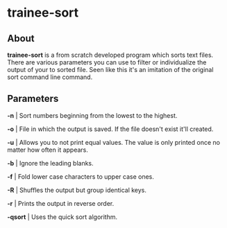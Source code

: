 # trainee-sort

## About

**trainee-sort** is a from scratch developed program which sorts text files. There are
various parameters you can use to filter or individualize the output of your to sorted file.
Seen like this it's an imitation of the original sort command line command.

## Parameters

**-n**     | Sort numbers beginning from the lowest to the highest.
 
**-o**     | File in which the output is saved. If the file doesn't exist it'll created.

**-u**     | Allows you to not print equal values. The value is only printed once no matter how often it appears.

**-b**     | Ignore the leading blanks.

**-f**     | Fold lower case characters to upper case ones.

**-R**     | Shuffles the output but group identical keys.

**-r**     | Prints the output in reverse order.

**-qsort** | Uses the quick sort algorithm.

